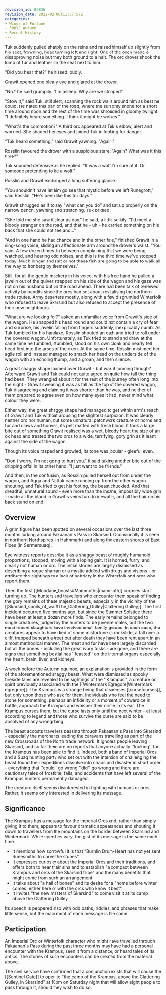 ```yaml
---
revision_id: 86836
revision_date: 2022-02-06T11:57:57Z
categories:
- Winds of Fortune
- 380YE Autumn
- Recent History
---
```



Tuk suddenly pulled sharply on the reins and raised himself up slightly from his seat, frowning, head turning left and right. One of the oxen made a disapproving noise but they both ground to a halt. The orc drover shook the lump of fur and leather on the seat next to him.

"Did you hear that?" he hissed loudly. 

Grawit opened one bleary eye and glared at the drover.

"No." he said grumpily. "I'm asleep. Why are we stopped"

"Stow it," said Tuk, still alert, scanning the rock walls around him as best he could. He hated this part of the road, where the sun only shone for a short time around noon and the rest of the time was shrouded in gloomy twilight. "I definitely heard something. I think it might be wolves."

"What's the commotion?" A third orc appeared at Tuk's elbow, alert and worried. She shaded her eyes and joined Tuk in looking for danger.

"Tuk heard something," said Grawit yawning. "Again."

Rosslin favoured the drover with a suspicious stare. "Again? What was it this time?"

Tuk sounded defensive as he replied. "It was a wolf I'm sure of it. Or someone pretending to be a wolf."

Rosslin and Grawit exchanged a long suffering glance.

"You shouldn't have let him go see that mystic before we left Runegrott," said Rosslin. "He's been like this for days."

Grawit shrugged as if to say "what can you do" and sat up properly on the narrow bench, yawning and stretching. Tuk bridled.

"She told me she saw it clear as day." he said, a little sulkily. "I'd meet a bloody stranger on the road, and that he - uh - he carried something on his back that she could not see and..."

"And in one hand he had chance and in the other fate," finished Grawit in a sing-song voice, sliding an affectionate arm around the drover's waist. "You said. A few dozen times. In between complaining that we were being watched, and hearing odd noises, and this is the third time we've stopped today. Much longer and salt or not these fish are going to be able to walk all the way to Ironberg by themselves."

Still, for all the gentle mockery in his voice, with his free hand he pulled a javelin out of the quiver strapped on his side of the wagon and his gaze was not on his husband but on the road ahead. There had been talk of renewed activity by bandits since the orcs had set about revitalising the northern trade routes. Army deserters mostly, along with a few disgruntled Winterfolk who refused to leave Skarsind but also refused to accept the presence of their new neighbours.

"What are we looking for?" asked an unfamiliar voice from Grawit's side of the wagon. He snapped his head round and could not contain a cry of fear and surprise, his javelin falling from fingers suddenly, inexplicably numb. As Tuk fumbled for his handaxe, Rosslin shouted an oath and tried to roll under the covered wagon. Unfortunately, as Tuk tried to stand and draw at the same time he fumbled, stumbled, stood on his own cloak and nearly fell head first into the arses of the oxen. At the same time, Rosslin mistimed her agile roll and instead managed to smack her head on the underside of the wagon with an echoing thump, and a groan, and then silence.

A great shaggy shape loomed over Grawit - but was it looming though? Afterward Grawit and Tuk could not quite agree on quite how tall the thing had been. They wrangled about it for the rest of the journey often long into the night - Grawit swearing it was as tall as the top of the covered wagon, Tuk disagreeing and claiming it was shorter than he was, and neither of them prepared to agree even on how many eyes it had, never mind what colour they were.

Either way, the great shaggy shape had managed to get within arm's reach of Grawit and Tuk without arousing the slightest suspicion. It was clearly neither orc nor human, but some unnatural patchwork creature of horns and fur and claws and hooves, its pelt matted with fresh blood. It took a large bite out of something Grawit realised was a wet, bloody heart the size of an ox head and treated the two orcs to a wide, terrifying, gory grin as it leant against the side of the wagon.

Though its voice rasped and growled, its tone was jocular - gleeful even. 

"Don't worry, I'm not going to hurt you." it said taking another bite out of the dripping offal in its other hand. "I just want to be friends."

And then, in the confusion, as Rosslin pulled herself out from under the wagon, and Agga and Nattak came running up from the other wagon shouting, and Tak tried to get his footing, the beast chuckled. And that dreadful, unnatural sound - even more than the insane, impossibly wide grin - made all the blood in Grawit's veins turn to icewater, and all the hair on his back stand on end.

## Overview
A grim figure has been spotted on several occasions over the last three months lurking around Pakaanan's Pass in Skarsind. Occasionally it is seen in northern Northspires (in Hahnmark) and along the eastern shores of East Floes (in Sermersuaq).

Eye witness reports describe it as a shaggy beast of roughly humanoid proportions, stooped, moving with a loping gait. It is horned, furry, and clearly not human or orc. The initial stories are largely dismissed as describing a rogue shaman or a mystic addled with drugs and visions - or attribute the sightings to a lack of sobriety in the Winterfolk and orcs who report them.

Then the first [[Mundane_beasts#Mammoths|mammoth]] corpses start turning up. The hunters and travellers who encounter them speak of finding the gory remains of these majestic beasts, especially in the vicinity of the [[Skarsind_spoils_of_war#The_Clattering_Gulley|Clattering Gulley]]. The first incident occurred five months ago, but since the Summer Solstice there have been at least a dozen more finds. The early remains belonged to single creatures, judged by the hunters to be juvenile males, but the two most recent slaughters have involved small family groups. In each case, the creatures appear to have died of some misfortune (a rockslide, a fall over a cliff, trapped beneath a tree) but after death they have been rent apart in an almost methodical manner. The meat and fur have been largely discarded but all the bones - including the great ivory tusks - are gone, and there are signs that something bestial has ''feasted'' on the internal organs especially the heart, brain, liver, and kidneys.

A week before the Autumn equinox, an explanation is provided in the form of the aforementioned shaggy beast. What were dismissed as spooky fireside tales are revealed to be sightings of the ''Krampus'', a creature or spirit previously associated with the [[Wintermark Egregore|Wintermark egregore]]. The Krampus is a strange being that dispenses [[curse|curses]], but only upon those who ask for them. Individuals who feel the need to atone for something, perhaps an infidelity or a moment of cowardice in battle, approach the Krampus and whisper their crime in its ear. The Krampus curses them, but the curse lasts only until the next winter - at least according to legend and those who survive the curse are said to be absolved of any wrongdoing. 

The beast accosts travellers passing through Pakaanan's Pass into Skarsind - especially the merchants leading the caravans travelling as part of the new Crossroads of the North trade network. It ignores people leaving Skarsind, and so far there are no reports that anyone actually ''looking'' for the Krampus has been able to find it. Indeed, both a band of Imperial Orcs and a Suaq hunting party who set out with the intention of challenging the beast found their expeditions dissolve into chaos and disaster in short order - everything that ''could'' go wrong ''did'' go wrong and there are cautionary tales of frostbite, falls, and accidents that have left several of the Krampus hunters permanently damaged.

The creature itself seems disinterested in fighting with humans or orcs. Rather, it seems only interested in delivering its message.

## Significance
The Krampus has a message for the Imperial Orcs and, rather than simply giving it to them, appears to favour dramatic appearances and shouting it down to travellers from the mountains on the border between Skarsind and Wintermark. While specifics vary, the gist of its message is the same each time.

* It mentions how sorrowful it is that "Burnlin Drum-Heart has not yet sent Runesmiths to carve the stones"
* It expresses curiosity about the Imperial Orcs and their traditions, and offers both to hear their sins and to establish "a compact between Krampus and orcs of the Skarsind tribe" and the many benefits that might come from such an arrangement
* It talks about "a hall of bones" and its desire for a "home before winter comes, either here or with the orcs who know it best"
* It invites "the new masters of Skarsind" to come visit it at its camp above the Clattering Gulley

Its speech is peppered also with odd oaths, riddles, and phrases that make little sense, but the main meat of each message is the same.

## Participation
An Imperial Orc or Winterfolk character who might have travelled through Pakaanan's Pass during the past three months may have had a personal encounter with the Krampus, seen it from a distance, or heard tales of its antics. The stories of such encounters can be created from the material above.

The civil service have confirmed that a conjunction exists that will cause the [[Sentinel Gate]] to open to "the camp of the Krampus, above the Clattering Gulley, in Skarsind" at 10pm on Saturday night that will allow eight people to pass through it, should they wish to do so.